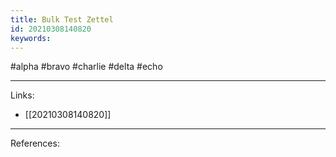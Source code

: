 ```yaml
---
title: Bulk Test Zettel
id: 20210308140820
keywords:
---
```

#alpha #bravo #charlie #delta #echo

---
Links:

- [[20210308140820]]

---
References:
